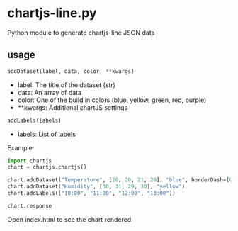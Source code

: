 # chartjs-line.py
Python module to generate chartjs-line JSON data

## usage
``` Python
addDataset(label, data, color, **kwargs)
```
  * label: The title of the dataset (str)
  * data: An array of data
  * color: One of the build in colors (blue, yellow, green, red, purple)
  * **kwargs: Additional chartJS settings

``` Python
addLabels(labels)
```
  * labels: List of labels


Example:
``` Python
import chartjs
chart = chartjs.chartjs()

chart.addDataset("Temperature", [20, 20, 21, 20], "blue", borderDash=[0, 1])
chart.addDataset("Humidity", [30, 31, 29, 30], "yellow")
chart.addLabels(["10:00", "11:00", "12:00", "13:00"])

chart.response
```

Open index.html to see the chart rendered
